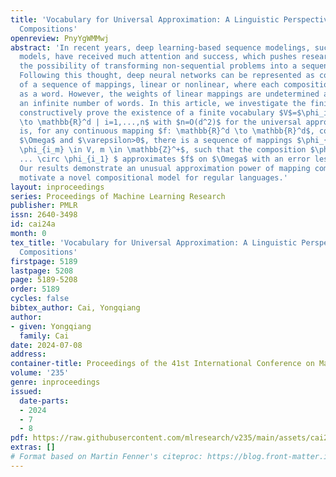 ```yaml
---
title: 'Vocabulary for Universal Approximation: A Linguistic Perspective of Mapping
  Compositions'
openreview: PnyYgWMMwj
abstract: 'In recent years, deep learning-based sequence modelings, such as language
  models, have received much attention and success, which pushes researchers to explore
  the possibility of transforming non-sequential problems into a sequential form.
  Following this thought, deep neural networks can be represented as composite functions
  of a sequence of mappings, linear or nonlinear, where each composition can be viewed
  as a word. However, the weights of linear mappings are undetermined and hence require
  an infinite number of words. In this article, we investigate the finite case and
  constructively prove the existence of a finite vocabulary $V$=$\phi_i: \mathbb{R}^d
  \to \mathbb{R}^d | i=1,...,n$ with $n=O(d^2)$ for the universal approximation. That
  is, for any continuous mapping $f: \mathbb{R}^d \to \mathbb{R}^d$, compact domain
  $\Omega$ and $\varepsilon>0$, there is a sequence of mappings $\phi_{i_1}, ...,
  \phi_{i_m} \in V, m \in \mathbb{Z}^+$, such that the composition $\phi_{i_m} \circ
  ... \circ \phi_{i_1} $ approximates $f$ on $\Omega$ with an error less than $\varepsilon$.
  Our results demonstrate an unusual approximation power of mapping compositions and
  motivate a novel compositional model for regular languages.'
layout: inproceedings
series: Proceedings of Machine Learning Research
publisher: PMLR
issn: 2640-3498
id: cai24a
month: 0
tex_title: 'Vocabulary for Universal Approximation: A Linguistic Perspective of Mapping
  Compositions'
firstpage: 5189
lastpage: 5208
page: 5189-5208
order: 5189
cycles: false
bibtex_author: Cai, Yongqiang
author:
- given: Yongqiang
  family: Cai
date: 2024-07-08
address:
container-title: Proceedings of the 41st International Conference on Machine Learning
volume: '235'
genre: inproceedings
issued:
  date-parts:
  - 2024
  - 7
  - 8
pdf: https://raw.githubusercontent.com/mlresearch/v235/main/assets/cai24a/cai24a.pdf
extras: []
# Format based on Martin Fenner's citeproc: https://blog.front-matter.io/posts/citeproc-yaml-for-bibliographies/
---
```

